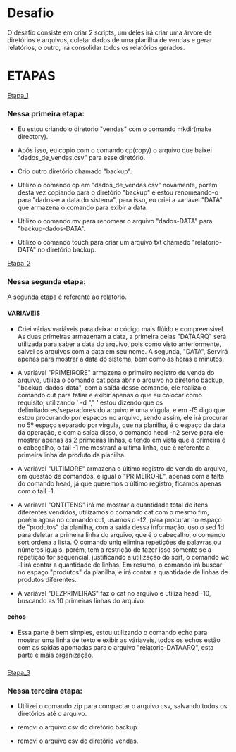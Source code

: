# Desafio

O desafio consiste em criar 2 scripts, um deles irá criar uma árvore de diretórios e arquivos, coletar dados de uma planilha de vendas e gerar relatórios, o outro, irá consolidar todos os relatórios gerados.

# ETAPAS
[Etapa_1](../Evidências/etapa_1.png)

### Nessa primeira etapa:
* Eu estou criando o diretório "vendas" com o comando mkdir(make directory).

* Após isso, eu copio com o comando cp(copy) o arquivo que baixei "dados_de_vendas.csv" para esse diretório.

* Crio outro diretório chamado "backup".

* Utilizo o comando cp em "dados_de_vendas.csv" novamente, porém desta vez copiando para o diretório "backup" e estou renomeando-o para "dados-e a data do sistema", para isso, eu criei a variável "DATA" que armazena o comando para exibir a data.

* Utilizo o comando mv para renomear o arquivo "dados-DATA" para "backup-dados-DATA".

* Utilizo o comando touch para criar um arquivo txt chamado "relatorio-DATA" no diretório backup.

[Etapa_2](../Evidências/etapa_2.png)

### Nessa segunda etapa:

A segunda etapa é referente ao relatório.

#### VARIAVEIS
* Criei várias variáveis para deixar o código mais flúido e compreensivel. As duas primeiras armazenam a data, a primeira delas "DATAARQ" será utilizada para saber a data do arquivo, pois como visto anteriormente, salvei os arquivos com a data em seu nome. A segunda, "DATA", Servirá apenas para mostrar a data do sistema, bem como as horas e minutos.

* A variável "PRIMEIRORE" armazena o primeiro registro de venda do arquivo, utiliza o comando cat para abrir o arquivo no diretório backup, "backup-dados-data", com a saída desse comando, ele realiza o comando cut para fatiar e exibir apenas o que eu colocar como requisito, utilizando ' -d "," ' estou dizendo que os delimitadores/separadores do arquivo é uma vírgula, e em -f5 digo que estou procurando por espaços no arquivo, sendo assim, ele irá procurar no 5º espaço separado por vírgula, que na planilha, é o espaço da data da operação, e com a saída disso, o comando head -n2 serve para ele mostrar apenas as 2 primeiras linhas, e tendo em vista que a primeira é o cabeçalho, o tail -1 me mostrará a ultima linha, que é referente a primeira linha de produto da planilha.

* A variável "ULTIMORE" armazena o último registro de venda do arquivo, em questão de comandos, é igual o "PRIMEIRORE", apenas com a falta do comando head, já que queremos o último registro, ficamos apenas com o tail -1.

* A variável "QNTITENS" irá me mostrar a quantidade total de itens diferentes vendidos, utilizamos o comando cat com o mesmo fim, porém agora no comando cut, usamos o -f2, para procurar no espaço de "produtos" da planilha, com a saída dessa informação, uso o sed 1d para deletar a primeira linha do arquivo, que é o cabeçalho, o comando sort ordena a lista. O comando uniq elimina repetições de palavras ou números iguais, porém, tem a restrição de fazer isso somente se a repetição for sequencial, justificando a utilização do sort, o comando wc -l irá contar a quantidade de linhas. Em resumo, o comando irá buscar no espaço "produtos" da planilha, e irá contar a quantidade de linhas de produtos diferentes.

* A variável "DEZPRIMEIRAS" faz o cat no arquivo e utiliza head -10, buscando as 10 primeiras linhas do arquivo.

#### echos

* Essa parte é bem simples, estou utilizando o comando echo para mostrar uma linha de texto e exibir as váriaveis, todos os echos estão com as saídas apontadas para o arquivo "relatorio-DATAARQ", esta parte é mais organização.

###
[Etapa_3](../Evidências/etapa_2.png)

### Nessa terceira etapa:

* Utilizei o comando zip para compactar o arquivo csv, salvando todos os diretórios até o arquivo.

* removi o arquivo csv do diretório backup.

* removi o arquivo csv do diretõrio vendas.



